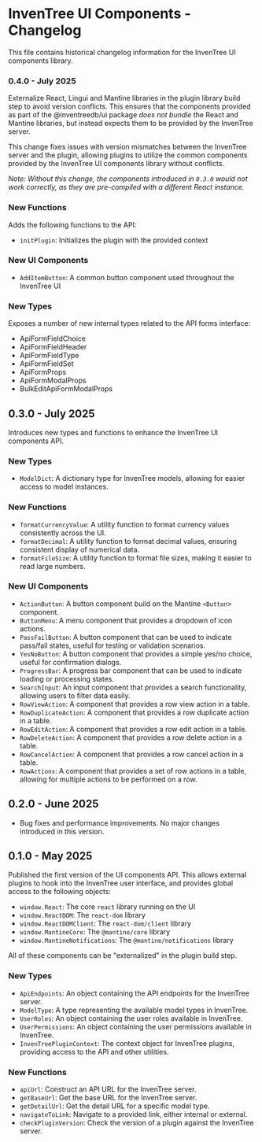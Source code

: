 # InvenTree UI Components - Changelog

This file contains historical changelog information for the InvenTree UI components library.

### 0.4.0 - July 2025

Externalize React, Lingui and Mantine libraries in the plugin library build step to avoid version conflicts. This ensures that the components provided as part of the @inventreedb/ui package *does not bundle* the React and Mantine libraries, but instead expects them to be provided by the InvenTree server.

This change fixes issues with version mismatches between the InvenTree server and the plugin, allowing plugins to utilize the common components provided by the InvenTree UI components library without conflicts.

*Note: Without this change, the components introduced in `0.3.0` would not work correctly, as they are pre-compiled with a different React instance.*

### New Functions

Adds the following functions to the API:

- `initPlugin`: Initializes the plugin with the provided context

### New UI Components

- `AddItemButton`: A common button component used throughout the InvenTree UI

### New Types

Exposes a number of new internal types related to the API forms interface:

- ApiFormFieldChoice
- ApiFormFieldHeader
- ApiFormFieldType
- ApiFormFieldSet
- ApiFormProps
- ApiFormModalProps
- BulkEditApiFormModalProps


## 0.3.0 - July 2025

Introduces new types and functions to enhance the InvenTree UI components API.

### New Types

- `ModelDict`: A dictionary type for InvenTree models, allowing for easier access to model instances.

### New Functions

- `formatCurrencyValue`: A utility function to format currency values consistently across the UI.
- `formatDecimal`: A utility function to format decimal values, ensuring consistent display of numerical data.
- `formatFileSize`: A utility function to format file sizes, making it easier to read large numbers.

### New UI Components

- `ActionButton`: A button component build on the Mantine `<Button`> component.
- `ButtonMenu`: A menu component that provides a dropdown of icon actions.
- `PassFailButton`: A button component that can be used to indicate pass/fail states, useful for testing or validation scenarios.
- `YesNoButton`: A button component that provides a simple yes/no choice, useful for confirmation dialogs.
- `ProgressBar`: A progress bar component that can be used to indicate loading or processing states.
- `SearchInput`: An input component that provides a search functionality, allowing users to filter data easily.
- `RowViewAction`: A component that provides a row view action in a table.
- `RowDuplicateAction`: A component that provides a row duplicate action in a table.
- `RowEditAction`: A component that provides a row edit action in a table.
- `RowDeleteAction`: A component that provides a row delete action in a table.
- `RowCancelAction`: A component that provides a row cancel action in a table.
- `RowActions`: A component that provides a set of row actions in a table, allowing for multiple actions to be performed on a row.


## 0.2.0 - June 2025

- Bug fixes and performance improvements. No major changes introduced in this version.

## 0.1.0 - May 2025

Published the first version of the UI components API. This allows external plugins to hook into the InvenTree user interface, and provides global access to the following objects:

- `window.React`: The core `react` library running on the UI
- `window.ReactDOM`: The `react-dom` library
- `window.ReactDOMClient`: The `react-dom/client` library
- `window.MantineCore`: The `@mantine/core` library
- `window.MantineNotifications`: The `@mantine/notifications` library

All of these components can be "externalized" in the plugin build step.

### New Types

- `ApiEndpoints`: An object containing the API endpoints for the InvenTree server.
- `ModelType`: A type representing the available model types in InvenTree.
- `UserRoles`: An object containing the user roles available in InvenTree.
- `UserPermissions`: An object containing the user permissions available in InvenTree.
- `InvenTreePluginContext`: The context object for InvenTree plugins, providing access to the API and other utilities.

### New Functions

- `apiUrl`: Construct an API URL for the InvenTree server.
- `getBaseUrl`: Get the base URL for the InvenTree server.
- `getDetailUrl`: Get the detail URL for a specific model type.
- `navigateToLink`: Navigate to a provided link, either internal or external.
- `checkPluginVersion`: Check the version of a plugin against the InvenTree server.
